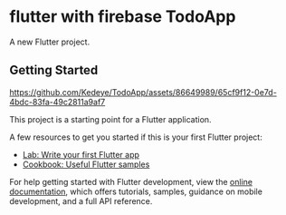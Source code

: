 # flutter with firebase TodoApp

A new Flutter project.

## Getting Started

https://github.com/Kedeye/TodoApp/assets/86649989/65cf9f12-0e7d-4bdc-83fa-49c2811a9af7

This project is a starting point for a Flutter application.

A few resources to get you started if this is your first Flutter project:

- [Lab: Write your first Flutter app](https://docs.flutter.dev/get-started/codelab)
- [Cookbook: Useful Flutter samples](https://docs.flutter.dev/cookbook)

For help getting started with Flutter development, view the
[online documentation](https://docs.flutter.dev/), which offers tutorials,
samples, guidance on mobile development, and a full API reference.
